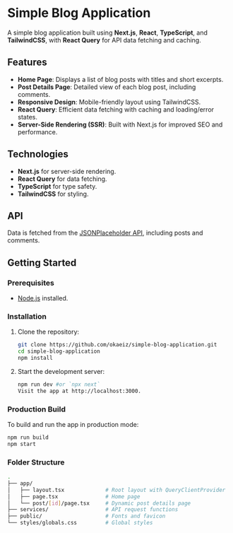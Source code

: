 # Simple Blog Application

A simple blog application built using **Next.js**, **React**, **TypeScript**, and **TailwindCSS**, with **React Query** for API data fetching and caching.

## Features

- **Home Page**: Displays a list of blog posts with titles and short excerpts.
- **Post Details Page**: Detailed view of each blog post, including comments.
- **Responsive Design**: Mobile-friendly layout using TailwindCSS.
- **React Query**: Efficient data fetching with caching and loading/error states.
- **Server-Side Rendering (SSR)**: Built with Next.js for improved SEO and performance.

## Technologies

- **Next.js** for server-side rendering.
- **React Query** for data fetching.
- **TypeScript** for type safety.
- **TailwindCSS** for styling.

## API

Data is fetched from the [JSONPlaceholder API](https://jsonplaceholder.typicode.com/), including posts and comments.

## Getting Started

### Prerequisites

- [Node.js](https://nodejs.org/) installed.

### Installation

1. Clone the repository:

   ```bash
   git clone https://github.com/okaeiz/simple-blog-application.git
   cd simple-blog-application
   npm install
   ```

2. Start the development server:
   ```bash
   npm run dev #or `npx next`
   Visit the app at http://localhost:3000.
   ```

### Production Build

To build and run the app in production mode:

```bash
npm run build
npm start
```

### Folder Structure

```bash
.
├── app/
│   ├── layout.tsx             # Root layout with QueryClientProvider
│   ├── page.tsx               # Home page
│   └── post/[id]/page.tsx     # Dynamic post details page
├── services/                  # API request functions
├── public/                    # Fonts and favicon
└── styles/globals.css         # Global styles
```
